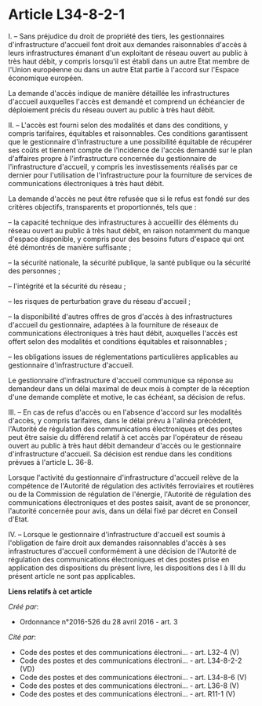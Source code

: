# Article L34-8-2-1

I. – Sans préjudice du droit de propriété des tiers, les gestionnaires d'infrastructure d'accueil font droit aux demandes
raisonnables d'accès à leurs infrastructures émanant d'un exploitant de réseau ouvert au public à très haut débit, y compris
lorsqu'il est établi dans un autre Etat membre de l'Union européenne ou dans un autre Etat partie à l'accord sur l'Espace
économique européen.

La demande d'accès indique de manière détaillée les infrastructures d'accueil auxquelles l'accès est demandé et comprend un
échéancier de déploiement précis du réseau ouvert au public à très haut débit.

II. – L'accès est fourni selon des modalités et dans des conditions, y compris tarifaires, équitables et raisonnables. Ces
conditions garantissent que le gestionnaire d'infrastructure a une possibilité équitable de récupérer ses coûts et tiennent
compte de l'incidence de l'accès demandé sur le plan d'affaires propre à l'infrastructure concernée du gestionnaire de
l'infrastructure d'accueil, y compris les investissements réalisés par ce dernier pour l'utilisation de l'infrastructure pour
la fourniture de services de communications électroniques à très haut débit.

La demande d'accès ne peut être refusée que si le refus est fondé sur des critères objectifs, transparents et proportionnés,
tels que :

– la capacité technique des infrastructures à accueillir des éléments du réseau ouvert au public à très haut débit, en raison
notamment du manque d'espace disponible, y compris pour des besoins futurs d'espace qui ont été démontrés de manière
suffisante ;

– la sécurité nationale, la sécurité publique, la santé publique ou la sécurité des personnes ;

– l'intégrité et la sécurité du réseau ;

– les risques de perturbation grave du réseau d'accueil ;

– la disponibilité d'autres offres de gros d'accès à des infrastructures d'accueil du gestionnaire, adaptées à la fourniture
de réseaux de communications électroniques à très haut débit, auxquelles l'accès est offert selon des modalités et conditions
équitables et raisonnables ;

– les obligations issues de réglementations particulières applicables au gestionnaire d'infrastructure d'accueil.

Le gestionnaire d'infrastructure d'accueil communique sa réponse au demandeur dans un délai maximal de deux mois à compter de
la réception d'une demande complète et motive, le cas échéant, sa décision de refus.

III. – En cas de refus d'accès ou en l'absence d'accord sur les modalités d'accès, y compris tarifaires, dans le délai prévu
à l'alinéa précédent, l'Autorité de régulation des communications électroniques et des postes peut être saisie du différend
relatif à cet accès par l'opérateur de réseau ouvert au public à très haut débit demandeur d'accès ou le gestionnaire
d'infrastructure d'accueil. Sa décision est rendue dans les conditions prévues à l'article L. 36-8.

Lorsque l'activité du gestionnaire d'infrastructure d'accueil relève de la compétence de l'Autorité de régulation des
activités ferroviaires et routières ou de la Commission de régulation de l'énergie, l'Autorité de régulation des
communications électroniques et des postes saisit, avant de se prononcer, l'autorité concernée pour avis, dans un délai fixé
par décret en Conseil d'Etat.

IV. – Lorsque le gestionnaire d'infrastructure d'accueil est soumis à l'obligation de faire droit aux demandes raisonnables
d'accès à ses infrastructures d'accueil conformément à une décision de l'Autorité de régulation des communications
électroniques et des postes prise en application des dispositions du présent livre, les dispositions des I à III du présent
article ne sont pas applicables.

**Liens relatifs à cet article**

_Créé par_:

  - Ordonnance n°2016-526 du 28 avril 2016 - art. 3

_Cité par_:

  - Code des postes et des communications électroni... - art. L32-4 (V)
  - Code des postes et des communications électroni... - art. L34-8-2-2 (VD)
  - Code des postes et des communications électroni... - art. L34-8-6 (V)
  - Code des postes et des communications électroni... - art. L36-8 (V)
  - Code des postes et des communications électroni... - art. R11-1 (V)
